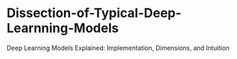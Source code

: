 # Dissection-of-Typical-Deep-Learnning-Models
Deep Learning Models Explained: Implementation, Dimensions, and Intuition
